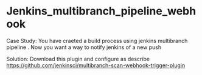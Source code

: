 # Jenkins_multibranch_pipeline_webhook

Case Study:
You have craeted a build process using jenkins multibranch pipeline .
Now you want a way to notify jenkins of a new push 


Solution:
Download this plugin and configure as describe
https://github.com/jenkinsci/multibranch-scan-webhook-trigger-plugin
